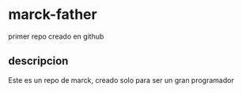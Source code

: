 # marck-father
primer repo creado en github

## descripcion
Este es un repo de marck, creado solo para ser un gran programador
